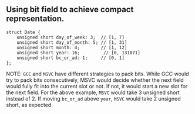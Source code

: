 ## Using bit field to achieve compact representation.

    struct Date {
    	unsigned short day_of_week: 3;  // [1, 7]
    	unsigned short day_of_month: 5; // [1, 31]
    	unsigned short month: 4;        // [1, 12]
    	unsigned short year: 16;         // [0, 131071]
    	unsigned short bc_or_ad: 1;     // [0, 1]
    };

NOTE: `GCC` and `MSVC` have different strategies to pack bits. While GCC would try to pack bits consecutively, MSVC would decide whether the next field would fully fit into the current slot or not. If not, it would start a new slot for the next field. For the above example, `MSVC` would take 3 unsigned short instead of 2. If moving `bc_or_ad` above `year`, `MSVC` would take 2 unsigned short, as expected.